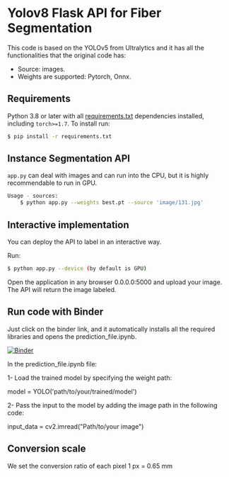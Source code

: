 # Yolov8 Flask API for Fiber Segmentation

This code is based on the YOLOv5 from Ultralytics and it has all the functionalities that the original code has:
- Source: images.
- Weights are supported: Pytorch, Onnx.

## Requirements

Python 3.8 or later with all [requirements.txt](requirements.txt) dependencies installed, including `torch>=1.7`. To install run:

```bash
$ pip install -r requirements.txt
```

## Instance Segmentation API

`app.py` can deal with images and can run into the CPU, but it is highly recommendable to run in GPU.

```bash
Usage - sources:
    $ python app.py --weights best.pt --source 'image/131.jpg'                          
 ```   


## Interactive implementation

You can deploy the API to label in an interactive way.

Run:

```bash
$ python app.py --device (by default is GPU)
```
Open the application in any browser 0.0.0.0:5000 and upload your image. The API will return the image labeled.



## Run code with Binder

Just click on the binder link, and it automatically installs all the required libraries and opens the prediction_file.ipynb. 

[![Binder](https://mybinder.org/badge_logo.svg)](https://mybinder.org/v2/gh/sqbqamar/fiberseg/master?labpath=prediction_file.ipynb)




In the prediction_file.ipynb file:

1- Load the trained model by specifying the weight path:

model = YOLO('path/to/your/trained/model') 


 

2- Pass the input to the model by adding the image path in the following code:

input_data = cv2.imread("Path/to/your image")


## Conversion scale 
We set the conversion ratio of each pixel 
1 px = 0.65 mm

